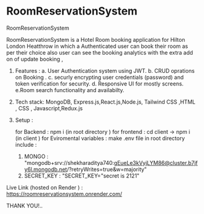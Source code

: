 # RoomReservationSystem
RoomReservationSystem

RoomReservationSystem is a Hotel Room booking application for Hilton London Heatthrow in which a Authenticated user can book their room as per their choice also 
user can see the booking analytics with the extra add on of update booking ,

1. Features :
   a. User Authentication system using JWT.
   b. CRUD oprations on Booking .
   c. securly encrypting user credentials (password) and token verification for security.
   d. Responsive UI for mostly screens.
   e.Room search functionality and availabilty.

2. Tech stack: MongoDB, Express.js,React.js,Node.js, Tailwind CSS ,HTML , CSS , Javascript,Redux.js

3. Setup :

   for Backend : npm i (in root directory ) 
   for frontend : cd client  ->  npm i (in client )
   for Eviromental variables : make .env file in root directory
   include :
   1. MONGO : "mongodb+srv://shekharaditya740:gEueLe3kVyjLYM86@cluster.b7jfy6l.mongodb.net/?retryWrites=true&w=majority"
   2. SECRET_KEY : "SECRET_KEY="secret is 2121"


Live Link (hosted on Render ) : https://roomreservationsystem.onrender.com/

THANK YOU!..
